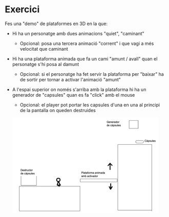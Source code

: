 # Exercici

Fes una "demo" de plataformes en 3D en la que:

- Hi ha un personatge amb dues animacions "quiet", "caminant"
    * Opcional: posa una tercera animació "corrent" i que vagi a més velocitat que caminant

- Hi ha una plataforma animada que fa un cami "amunt / avall" quan el personatge s'hi posa al damunt
    * Opcional: si el personatge ha fet servir la plataforma per "baixar" ha de sortir per tornar a activar l'animació "amunt"

- A l'espai superior on només s'arriba amb la plataforma hi ha un generador de "capsules" quan es fa "click" amb el mouse
    * Opcional: el player pot portar les capsules d'una en una al principi de la pantalla on queden destruides

<center>
<img src="./assets/ex601.png" style="width: 90%; max-width: 500px">
</center>
<br/>